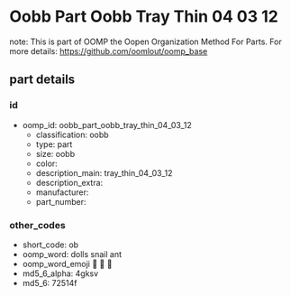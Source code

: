 # Oobb Part Oobb Tray Thin 04 03 12  

note: This is part of OOMP the Oopen Organization Method For Parts. For more details: https://github.com/oomlout/oomp_base

##  part details





### id
* oomp_id: oobb_part_oobb_tray_thin_04_03_12
  * classification: oobb
  * type: part
  * size: oobb
  * color: 
  * description_main: tray_thin_04_03_12
  * description_extra: 
  * manufacturer: 
  * part_number: 

### other_codes
* short_code: ob
* oomp_word: dolls snail ant
* oomp_word_emoji :dolls: :snail: :ant:
* md5_6_alpha: 4gksv
* md5_6: 72514f